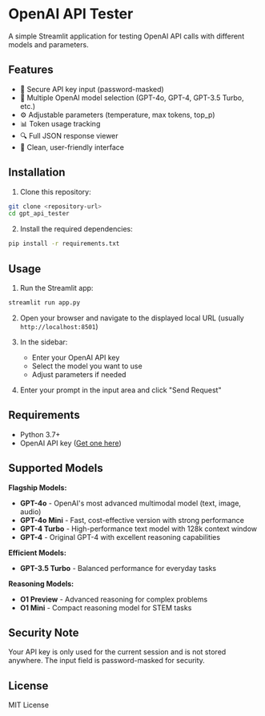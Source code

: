 # OpenAI API Tester

A simple Streamlit application for testing OpenAI API calls with different models and parameters.

## Features

- 🔐 Secure API key input (password-masked)
- 🤖 Multiple OpenAI model selection (GPT-4o, GPT-4, GPT-3.5 Turbo, etc.)
- ⚙️ Adjustable parameters (temperature, max tokens, top_p)
- 📊 Token usage tracking
- 🔍 Full JSON response viewer
- 🎨 Clean, user-friendly interface

## Installation

1. Clone this repository:
```bash
git clone <repository-url>
cd gpt_api_tester
```

2. Install the required dependencies:
```bash
pip install -r requirements.txt
```

## Usage

1. Run the Streamlit app:
```bash
streamlit run app.py
```

2. Open your browser and navigate to the displayed local URL (usually `http://localhost:8501`)

3. In the sidebar:
   - Enter your OpenAI API key
   - Select the model you want to use
   - Adjust parameters if needed

4. Enter your prompt in the input area and click "Send Request"

## Requirements

- Python 3.7+
- OpenAI API key ([Get one here](https://platform.openai.com/api-keys))

## Supported Models

**Flagship Models:**
- **GPT-4o** - OpenAI's most advanced multimodal model (text, image, audio)
- **GPT-4o Mini** - Fast, cost-effective version with strong performance
- **GPT-4 Turbo** - High-performance text model with 128k context window
- **GPT-4** - Original GPT-4 with excellent reasoning capabilities

**Efficient Models:**
- **GPT-3.5 Turbo** - Balanced performance for everyday tasks

**Reasoning Models:**
- **O1 Preview** - Advanced reasoning for complex problems
- **O1 Mini** - Compact reasoning model for STEM tasks

## Security Note

Your API key is only used for the current session and is not stored anywhere. The input field is password-masked for security.

## License

MIT License